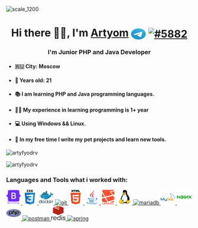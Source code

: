 ![scale_1200](https://github.com/artyfyodrv/artyfyodrv/assets/89071495/a477c6c1-0c5a-4dca-ab7d-44d6ea3cc80a)
<h1 align="center">Hi there 🙌🏻, I'm <a href="https://t.me/artyfyodrv/" target="_blank">Artyom</a>
</a>
<a href="https://t.me/artyfyodrv" target="blank"><img align="center" src="https://github.com/artyfyodrv/artyfyodrv/blob/main/telegram_logo_icon_147228.svg" alt="#5882" height="30" width="40" </a></a>
<a href="https://discord.gg/#5882" target="blank"><img align="center" src="https://raw.githubusercontent.com/rahuldkjain/github-profile-readme-generator/master/src/images/icons/Social/discord.svg" alt="#5882" height="30" width="40" /></a>
</h1>

  
<h3 align="center">I'm Junior PHP and Java Developer</h3> 

- <h4>🇷🇺 City: Moscow </h4>
- <h4>👨 Years old: 21</h4>
- <h4>📚 I am learning PHP and Java programming languages.</h4>
- <h4>✍🏻 My experience in learning programming is 1+ year</h4>
- <h4>💻 Using Windows && Linux.</h4>
- <h4>💬 In my free time I write my pet projects and learn new tools.</h4>


<p>&nbsp;<img align="left" src="https://github-readme-stats.vercel.app/api?username=artyfyodrv&show_icons=true&locale=en" alt="artyfyodrv" /></p>
<p><img align="center" src="https://github-readme-stats.vercel.app/api/top-langs?username=artyfyodrv&show_icons=true&locale=en&layout=compact" alt="artyfyodrv" /></p>


<h3 align="left">Languages and Tools what i worked with:</h3>
<p align="left"> <a href="https://getbootstrap.com" target="_blank" rel="noreferrer"> <img src="https://raw.githubusercontent.com/devicons/devicon/master/icons/bootstrap/bootstrap-plain-wordmark.svg" alt="bootstrap" width="40" height="40"/> </a> <a href="https://www.w3schools.com/css/" target="_blank" rel="noreferrer"> <img src="https://raw.githubusercontent.com/devicons/devicon/master/icons/css3/css3-original-wordmark.svg" alt="css3" width="40" height="40"/> </a> <a href="https://www.docker.com/" target="_blank" rel="noreferrer"> <img src="https://raw.githubusercontent.com/devicons/devicon/master/icons/docker/docker-original-wordmark.svg" alt="docker" width="40" height="40"/> </a> <a href="https://git-scm.com/" target="_blank" rel="noreferrer"> <img src="https://www.vectorlogo.zone/logos/git-scm/git-scm-icon.svg" alt="git" width="40" height="40"/> </a> <a href="https://www.w3.org/html/" target="_blank" rel="noreferrer"> <img src="https://raw.githubusercontent.com/devicons/devicon/master/icons/html5/html5-original-wordmark.svg" alt="html5" width="40" height="40"/> </a> <a href="https://www.java.com" target="_blank" rel="noreferrer"> <img src="https://raw.githubusercontent.com/devicons/devicon/master/icons/java/java-original.svg" alt="java" width="40" height="40"/> </a> <a href="https://laravel.com/" target="_blank" rel="noreferrer"> <img src="https://raw.githubusercontent.com/devicons/devicon/master/icons/laravel/laravel-plain-wordmark.svg" alt="laravel" width="40" height="40"/> </a> <a href="https://www.linux.org/" target="_blank" rel="noreferrer"> <img src="https://raw.githubusercontent.com/devicons/devicon/master/icons/linux/linux-original.svg" alt="linux" width="40" height="40"/> </a> <a href="https://mariadb.org/" target="_blank" rel="noreferrer"> <img src="https://www.vectorlogo.zone/logos/mariadb/mariadb-icon.svg" alt="mariadb" width="40" height="40"/> </a> <a href="https://www.mysql.com/" target="_blank" rel="noreferrer"> <img src="https://raw.githubusercontent.com/devicons/devicon/master/icons/mysql/mysql-original-wordmark.svg" alt="mysql" width="40" height="40"/> </a> <a href="https://www.nginx.com" target="_blank" rel="noreferrer"> <img src="https://raw.githubusercontent.com/devicons/devicon/master/icons/nginx/nginx-original.svg" alt="nginx" width="40" height="40"/> </a> <a href="https://www.php.net" target="_blank" rel="noreferrer"> <img src="https://raw.githubusercontent.com/devicons/devicon/master/icons/php/php-original.svg" alt="php" width="40" height="40"/> </a> <a href="https://postman.com" target="_blank" rel="noreferrer"> <img src="https://www.vectorlogo.zone/logos/getpostman/getpostman-icon.svg" alt="postman" width="40" height="40"/> </a> <a href="https://redis.io" target="_blank" rel="noreferrer"> <img src="https://raw.githubusercontent.com/devicons/devicon/master/icons/redis/redis-original-wordmark.svg" alt="redis" width="40" height="40"/> </a> <a href="https://spring.io/" target="_blank" rel="noreferrer"> <img src="https://www.vectorlogo.zone/logos/springio/springio-icon.svg" alt="spring" width="40" height="40"/> </a> </p>
